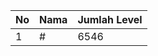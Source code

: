 | No | Nama            | Jumlah Level |
|----|-----------------|--------------|
| 1  | #    |    6546        |
